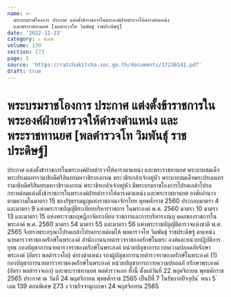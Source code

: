 ```yaml
---
name: >-
  พระบรมราชโองการ ประกาศ แต่งตั้งข้าราชการในพระองค์ฝ่ายตำรวจให้ดำรงตำแหน่ง
  และพระราชทานยศ [พลตำรวจโท วิมพันธ์ุ ราชประดิษฐ์]
date: '2022-11-23'
category: ง พิเศษ
volume: 139
section: 273
page: 5
source: 'https://ratchakitcha.soc.go.th/documents/17230141.pdf'
draft: true
---
```


# พระบรมราชโองการ ประกาศ แต่งตั้งข้าราชการในพระองค์ฝ่ายตำรวจให้ดำรงตำแหน่ง และพระราชทานยศ [พลตำรวจโท วิมพันธ์ุ ราชประดิษฐ์]

ประกาศ แต่งตั้งข้าราชการในพระองค์ฝ่ายตำรวจให้ดารงตาแหน่ง และพระราชทานยศ พระบาทสมเด็จพระปรเมนทรรามาธิบดีศรีสินทรมหาวชิราลงกรณ พระวชิรเกล้าเจ้าอยู่หัว พระบาทสมเด็จพระปรเมนทรรามาธิบดีศรีสินทรมหาวชิราลงกรณ พระวชิรเกล้าเจ้าอยู่หัว มีพระบรมราชโองการโปรดเกล้าโปรดกระหม่อมแต่งตั้งข้าราชการในพระองค์ฝ่ายตำรวจให้ดารงตาแหน่ง และพระราชทานยศ อาศัยอำนาจตามความในมาตรา 15 ของรัฐธรรมนูญแห่งราชอาณาจักรไทย พุทธศักราช 2560 ประกอบมาตรา 4 และมาตรา 9 แห่งพระราชบัญญัติระเบียบบริหารราชการ ในพระองค์ พ.ศ. 2560 มาตรา 10 มาตรา 13 และมาตรา 15 แห่งพระราชกฤษฎีกาจัดระเบียบ ราชการและการบริหารงานบุ คคลของราชการในพระองค์ พ.ศ. 2560 มาตรา 54 มาตรา 55 และมาตรา 56 แห่งพระราชบัญญัติตารวจแห่งชาติ พ.ศ. 2565 จึงทรงพระกรุณาโปรดเกล้าโปรดกระหม่อมให้ พลตารวจโท วิมพันธุ์ ราชประดิษฐ์ ตาแหน่ง นายตารวจราชองครักษ์ในพระองค์ สำนักงานนายตารวจราชองครักษ์ในพระ องค์และหน่วยปฏิบัติการยุทธ กองบัญชาการนายตารวจราชองครักษ์ในพระองค์ หน่วยบัญชาการถวายความปลอดภัยรักษาพระองค์ (อัตรา พลตำรวจโท) ดำรงตำแหน่ง รองผู้บัญชาการนายตำรวจราชองครักษ์ในพระองค์ (1) กองบัญชาการนายตารวจราชองครักษ์ในพระองค์ หน่วยบัญชาการถวายความปลอดภั ยรักษาพระองค์ (อัตรา พลตำรวจเอก) และพระราชทานยศ พลตำรวจเอก ทั้งนี้ ตั้งแต่วันที่ 22 พฤศจิกายน พุทธศักราช 2565 ประกาศ ณ วันที่ 24 พฤศจิกายน พุทธศักราช 2565 เป็นปีที่ 7 ในรัชกาลปัจจุบัน ้ หนา 5 ่ เลม 139 ตอนพิเศษ 273 ง ราชกิจจานุเบกษา 24 พฤศจิกายน 2565
